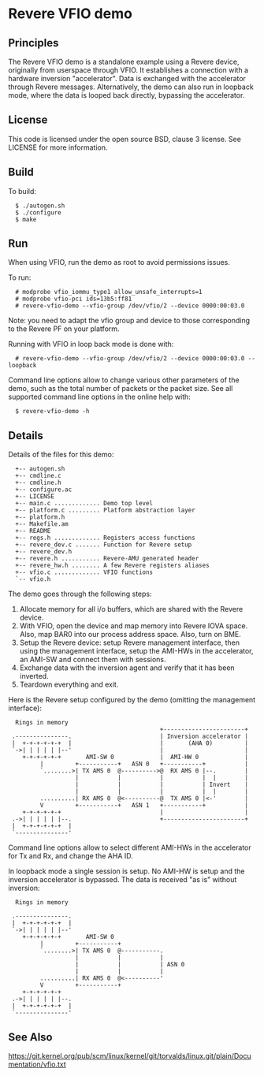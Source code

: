 Revere VFIO demo
================

Principles
----------

The Revere VFIO demo is a standalone example using a Revere device, originally
from userspace through VFIO.
It establishes a connection with a hardware inversion "accelerator". Data is
exchanged with the accelerator through Revere messages.
Alternatively, the demo can also run in loopback mode, where the data is looped
back directly, bypassing the accelerator.

License
-------

This code is licensed under the open source BSD, clause 3 license. See LICENSE
for more information.

Build
-----

To build:

```
  $ ./autogen.sh
  $ ./configure
  $ make
```

Run
---

When using VFIO, run the demo as root to avoid permissions issues.

To run:

```
  # modprobe vfio_iommu_type1 allow_unsafe_interrupts=1
  # modprobe vfio-pci ids=13b5:ff81
  # revere-vfio-demo --vfio-group /dev/vfio/2 --device 0000:00:03.0
```

Note: you need to adapt the vfio group and device to those corresponding to the
Revere PF on your platform.

Running with VFIO in loop back mode is done with:

```
  # revere-vfio-demo --vfio-group /dev/vfio/2 --device 0000:00:03.0 --loopback
```

Command line options allow to change various other parameters of the demo, such
as the total number of packets or the packet size. See all supported command
line options in the online help with:

```
  $ revere-vfio-demo -h
```

Details
-------

Details of the files for this demo:

```
  +-- autogen.sh
  +-- cmdline.c
  +-- cmdline.h
  +-- configure.ac
  +-- LICENSE
  +-- main.c ............. Demo top level
  +-- platform.c ......... Platform abstraction layer
  +-- platform.h
  +-- Makefile.am
  +-- README
  +-- regs.h ............. Registers access functions
  +-- revere_dev.c ....... Function for Revere setup
  +-- revere_dev.h
  +-- revere.h ........... Revere-AMU generated header
  +-- revere_hw.h ........ A few Revere registers aliases
  +-- vfio.c ............. VFIO functions
  `-- vfio.h
```

The demo goes through the following steps:

1. Allocate memory for all i/o buffers, which are shared with the Revere device.
2. With VFIO, open the device and map memory into Revere IOVA space. Also, map
   BAR0 into our process address space.
   Also, turn on BME.
3. Setup the Revere device: setup Revere management interface, then using the
   management interface, setup the AMI-HWs in the accelerator, an AMI-SW and
   connect them with sessions.
4. Exchange data with the inversion agent and verify that it has been inverted.
5. Teardown everything and exit.

Here is the Revere setup configured by the demo (omitting the management
interface):

```
  Rings in memory
                                           +-----------------------+
 .---------------.                         | Inversion accelerator |
 |  +-+-+-+-+-+  |                         |       (AHA 0)         |
 `->| | | | | |--'                         |                       |
    +-+-+-+-+-+       AMI-SW 0             |  AMI-HW 0             |
         |         +-----------+   ASN 0   +-----------+           |
         `........>| TX AMS 0  @---------->@  RX AMS 0 |--.        |
                   |           |           |           |  |        |
                   |           |           |           | Invert    |
                   |           |           |           |  |        |
         ..........| RX AMS 0  @<----------@  TX AMS 0 |<-'        |
         V         +-----------+   ASN 1   +-----------+           |
    +-+-+-+-+-+                            |                       |
 .->| | | | | |--.                         +-----------------------+
 |  +-+-+-+-+-+  |
 `---------------'
```

Command line options allow to select different AMI-HWs in the accelerator for Tx
and Rx, and change the AHA ID.

In loopback mode a single session is setup. No AMI-HW is setup and the inversion
accelerator is bypassed. The data is received "as is" without inversion:

```
  Rings in memory

 .---------------.
 |  +-+-+-+-+-+  |
 `->| | | | | |--'
    +-+-+-+-+-+       AMI-SW 0
         |         +-----------+
         `........>| TX AMS 0  @-----------.
                   |           |           |
                   |           |           | ASN 0
                   |           |           |
         ..........| RX AMS 0  @<----------'
         V         +-----------+
    +-+-+-+-+-+
 .->| | | | | |--.
 |  +-+-+-+-+-+  |
 `---------------'
```

See Also
--------

https://git.kernel.org/pub/scm/linux/kernel/git/torvalds/linux.git/plain/Documentation/vfio.txt
